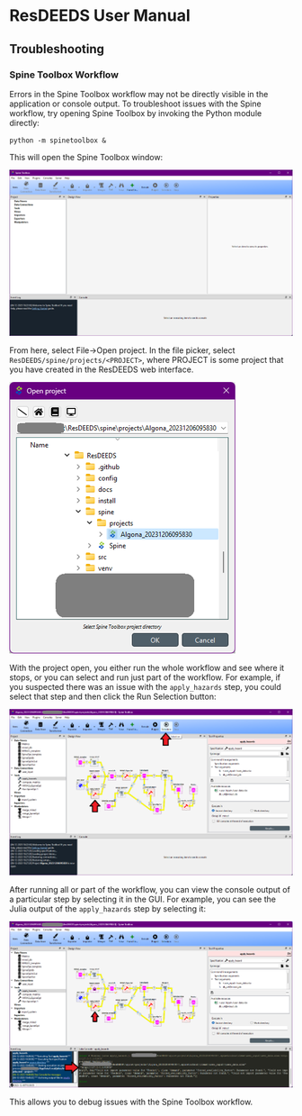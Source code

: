 # ResDEEDS User Manual

## Troubleshooting
### Spine Toolbox Workflow
Errors in the Spine Toolbox workflow may not be directly visible in the application or console output. To troubleshoot issues with the Spine workflow, try opening Spine Toolbox by invoking the Python module directly:

    python -m spinetoolbox &

This will open the Spine Toolbox window:

![Spine Toolbox window](img/spine_toolbox_01.png)

From here, select File->Open project. In the file picker, select `ResDEEDS/spine/projects/<PROJECT>`, where PROJECT is some project that you have created in the ResDEEDS web interface.

![Spine project file picker](img/spine_toolbox_02.png)

With the project open, you either run the whole workflow and see where it stops, or you can select and run just part of the workflow. For example, if you suspected there was an issue with the `apply_hazards` step, you could select that step and then click the Run Selection button:

![Running part of the Toolbox workflow](img/spine_toolbox_03.png)

After running all or part of the workflow, you can view the console output of a particular step by selecting it in the GUI. For example, you can see the Julia output of the `apply_hazards` step by selecting it:

![Viewing output of a Toolbox step](img/spine_toolbox_04.png)

This allows you to debug issues with the Spine Toolbox workflow.